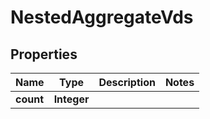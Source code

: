 

# NestedAggregateVds


## Properties

Name | Type | Description | Notes
------------ | ------------- | ------------- | -------------
**count** | **Integer** |  | 



